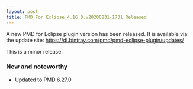 ```yaml
---
layout: post
title: PMD For Eclipse 4.16.0.v20200831-1731 Released
---
```


A new PMD for Eclipse plugin version has been released.
It is available via the update site: https://dl.bintray.com/pmd/pmd-eclipse-plugin/updates/


This is a minor release.

### New and noteworthy

*   Updated to PMD 6.27.0

